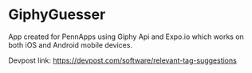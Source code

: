 # GiphyGuesser

App created for PennApps using Giphy Api and Expo.io which works on both iOS and Android mobile devices.

Devpost link: https://devpost.com/software/relevant-tag-suggestions
